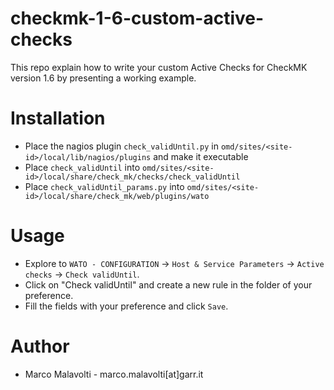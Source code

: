 # checkmk-1-6-custom-active-checks

This repo explain how to write your custom Active Checks for CheckMK version 1.6
by presenting a working example.

# Installation

* Place the nagios plugin `check_validUntil.py` in `omd/sites/<site-id>/local/lib/nagios/plugins` and make it executable
* Place `check_validUntil` into `omd/sites/<site-id>/local/share/check_mk/checks/check_validUntil`
* Place `check_validUntil_params.py` into `omd/sites/<site-id>/local/share/check_mk/web/plugins/wato`

# Usage

* Explore to `WATO - CONFIGURATION` -> `Host & Service Parameters` -> `Active checks` -> `Check validUntil`.
* Click on "Check validUntil" and create a new rule in the folder of your preference.
* Fill the fields with your preference and click `Save`.

# Author

* Marco Malavolti - marco.malavolti[at]garr.it
